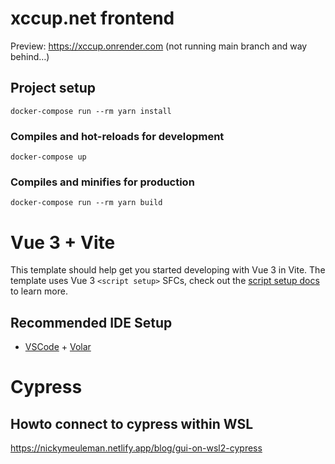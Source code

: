 # xccup.net frontend

Preview: https://xccup.onrender.com (not running main branch and way behind…)

## Project setup

```
docker-compose run --rm yarn install
```

### Compiles and hot-reloads for development

```
docker-compose up
```

### Compiles and minifies for production

```
docker-compose run --rm yarn build
```

# Vue 3 + Vite

This template should help get you started developing with Vue 3 in Vite. The template uses Vue 3 `<script setup>` SFCs, check out the [script setup docs](https://v3.vuejs.org/api/sfc-script-setup.html#sfc-script-setup) to learn more.

## Recommended IDE Setup

- [VSCode](https://code.visualstudio.com/) + [Volar](https://marketplace.visualstudio.com/items?itemName=johnsoncodehk.volar)

# Cypress

## Howto connect to cypress within WSL

https://nickymeuleman.netlify.app/blog/gui-on-wsl2-cypress

